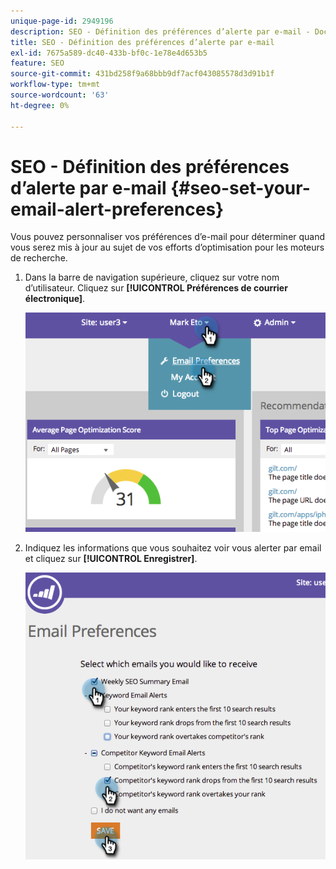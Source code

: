 ```yaml
---
unique-page-id: 2949196
description: SEO - Définition des préférences d’alerte par e-mail - Documents Marketo - Documentation du produit
title: SEO - Définition des préférences d’alerte par e-mail
exl-id: 7675a589-dc40-433b-bf0c-1e78e4d653b5
feature: SEO
source-git-commit: 431bd258f9a68bbb9df7acf043085578d3d91b1f
workflow-type: tm+mt
source-wordcount: '63'
ht-degree: 0%

---
```


# SEO - Définition des préférences d’alerte par e-mail {#seo-set-your-email-alert-preferences}

Vous pouvez personnaliser vos préférences d’e-mail pour déterminer quand vous serez mis à jour au sujet de vos efforts d’optimisation pour les moteurs de recherche.

1. Dans la barre de navigation supérieure, cliquez sur votre nom d’utilisateur. Cliquez sur **[!UICONTROL Préférences de courrier électronique]**.

   ![](assets/image2014-9-17-21-3a23-3a28.png)

1. Indiquez les informations que vous souhaitez voir vous alerter par email et cliquez sur **[!UICONTROL Enregistrer]**.

   ![](assets/image2014-9-17-21-3a23-3a33.png)
